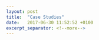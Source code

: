```yaml
---
layout: post
title:  "Case Studies"
date:   2017-06-30 11:52:52 +0100
excerpt_separator: <!--more-->
---
```

